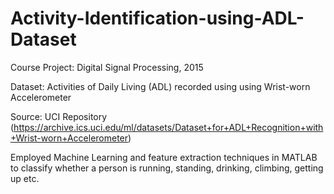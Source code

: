 # Activity-Identification-using-ADL-Dataset
Course Project: Digital Signal Processing, 2015


Dataset: Activities of Daily Living (ADL) recorded using using Wrist-worn Accelerometer


Source: UCI Repository (https://archive.ics.uci.edu/ml/datasets/Dataset+for+ADL+Recognition+with+Wrist-worn+Accelerometer)

Employed Machine Learning and feature extraction techniques in MATLAB to classify whether a person is running, standing, drinking, climbing, getting up etc.
